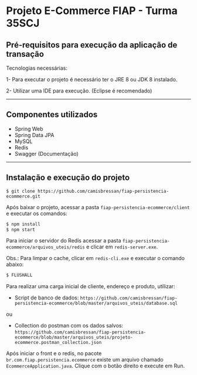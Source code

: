 # Projeto E-Commerce FIAP - Turma 35SCJ

## Pré-requisitos para execução da aplicação de transação

Tecnologias necessárias:

  1- Para executar o projeto é necessário ter o JRE 8 ou JDK 8 instalado.
  
  2- Utilizar uma IDE para execução. (Eclipse é recomendado)
  
---

## Componentes utilizados

  - Spring Web
  - Spring Data JPA
  - MySQL
  - Redis
  - Swagger (Documentação)
  
----

## Instalação e execução do projeto

`$ git clone https://github.com/camisbressan/fiap-persistencia-ecommerce.git`

Após baixar o projeto, acessar a pasta `fiap-persistencia-ecommerce/client` e executar os comandos:

```sh
$ npm install
$ npm start
```

Para iniciar o servidor do Redis acessar a pasta `fiap-persistencia-ecommerce/arquivos_uteis/redis` e clicar em `redis-server.exe`.

Obs.: Para limpar o cache, clicar em `redis-cli.exe` e executar o comando abaixo:

```sh
$ FLUSHALL
```

Para realizar uma carga inicial de cliente, endereço e produto, utilizar:

- Script de banco de dados:
`https://github.com/camisbressan/fiap-persistencia-ecommerce/blob/master/arquivos_uteis/database.sql`

ou 

- Collection do postman com os dados salvos: `https://github.com/camisbressan/fiap-persistencia-ecommerce/blob/master/arquivos_uteis/projeto-ecommerce.postman_collection.json`

Após iniciar o front e o redis, no pacote `br.com.fiap.persistencia.ecommerce` existe um arquivo chamado `EcommerceApplication.java`. Clique com o botão direito e execute em Run.



